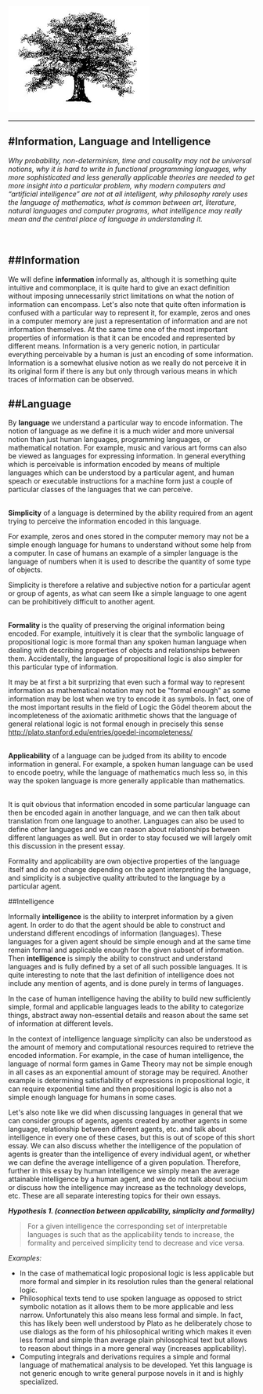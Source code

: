 ![alt text](images/oak.jpg "Oak")

---
#Information, Language and Intelligence
---

*Why probability, non-determinism, time and causality may not be universal notions, why it is hard to write in functional programming languages, why more sophisticated and less generally applicable theories are needed to get more insight into a particular problem, why modern computers and “artificial intelligence” are not at all intelligent, why philosophy rarely uses the language of mathematics, what is common between art, literature, natural languages and computer programs, what intelligence may really mean and the central place of language in understanding it.*<br/><br/><br/>

##Information
---

We will define __information__ informally as, although it is something quite intuitive and commonplace, it is quite hard to give an exact definition without imposing unnecessarily strict limitations on what the notion of information can encompass. Let's also note that quite often information is confused with a particular way to represent it, for example, zeros and ones in a computer memory are just a representation of information and are not information themselves.
At the same time one of the most important properties of information is that it can be encoded and represented by different means. Information is a very generic notion, in particular everything perceivable by a human is just an encoding of some information. Information is a somewhat elusive notion as we really do not perceive it in its original form if there is any but only through various means in which traces of information can be observed.

##Language
---

By __language__ we understand a particular way to encode information. The notion of language as we define it is a much wider and more universal notion than just human languages, programming languages, or mathematical notation. For example, music and various art forms can also be viewed as languages for expressing information. In general everything which is perceivable is information encoded by means of multiple languages which can be understood by a particular agent, and human speach or executable instructions for a machine form just a couple of particular classes of the languages that we can perceive.<br/><br/>

__Simplicity__ of a language is determined by the ability required from an agent trying to perceive the information encoded in this language.

For example, zeros and ones stored in the computer memory may not be a simple enough language for humans to understand without some help from a computer. In case of humans an example of a simpler language is the language of numbers when it is used to describe the quantity of some type of objects.

Simplicity is therefore a relative and subjective notion for a particular agent or group of agents, as what can seem like a simple language to one agent can be prohibitively difficult to another agent.<br/><br/>

__Formality__ is the quality of preserving the original information being encoded. For example, intuitively it is clear that the symbolic language of propositional logic is more formal than any spoken human language when dealing with describing properties of objects and relationships between them. Accidentally, the language of propositional logic is also simpler for this particular type of information.

It may be at first a bit surprizing that even such a formal way to represent information as mathematical notation may not be "formal enough" as some information may be lost when we try to encode it as symbols. In fact, one of the most important results in the field of Logic the Gödel theorem about the incompleteness of the axiomatic arithmetic shows that the language of general relational logic is not formal enough in precisely this sense http://plato.stanford.edu/entries/goedel-incompleteness/<br/><br/>

__Applicability__ of a language can be judged from its ability to encode information in general. For example, a spoken human language can be used to encode poetry, while the language of mathematics much less so, in this way the spoken language is more generally applicable than mathematics.<br/><br/>

It is quit obvious that information encoded in some particular language can then be encoded again in another language, and we can then talk about translation from one language to another. Languages can also be used to define other languages and we can reason about relationships between different languages as well. But in order to stay focused we will largely omit this discussion in the present essay.

Formality and applicability are own objective properties of the language itself and do not change depending on the agent interpreting the language, and simplicity is a subjective quality attributed to the language by a particular agent.

##Intelligence

Informally __intelligence__ is the ability to interpret information by a given agent. In order to do that the agent should be able to construct and understand different encodings of information (languages). These languages for a given agent should be simple enough and at the same time remain formal and applicable enough for the given subset of information. Then __intelligence__ is simply the ability to construct and understand languages and is fully defined by a set of all such possible languages. It is quite interesting to note that the last definition of intelligence does not include any mention of agents, and is done purely in terms of languages.

In the case of human intelligence having the ability to build new sufficiently simple, formal and applicable languages leads to the ability to categorize things, abstract away non-essential details and reason about the same set of information at different levels.

In the context of intelligence language simplicity can also be understood as the amount of memory and computational resources required to retrieve the encoded information. For example, in the case of human intelligence, the language of normal form games in Game Theory may not be simple enough in all cases as an exponential amount of storage may be required. Another example is determining satisfiability of expressions in propositional logic, it can require exponential time and then propositional logic is also not a simple enough language for humans in some cases.

Let's also note like we did when discussing languages in general that we can consider groups of agents, agents created by another agents in some language, relationship between different agents, etc. and talk about intelligence in every one of these cases, but this is out of scope of this short essay. We can also discuss whether the intelligence of the population of agents is greater than the intelligence of every individual agent, or whether we can define the average intelligence of a given population. Therefore, further in this essay by human intelligence we simply mean the average attainable intelligence by a human agent, and we do not talk about socium or discuss how the intelligence may increase as the technology develops, etc. These are all separate interesting topics for their own essays.

__*Hypothesis 1. (connection between applicability, simplicity and formality)*__
> For a given intelligence the corresponding set of interpretable languages is such that as the applicability tends to increase, the formality and perceived simplicity tend to decrease and vice versa.

_Examples:_

* In the case of mathematical logic proposional logic is less applicable but more formal and simpler in its resolution rules than the general relational logic.
* Philosophical texts tend to use spoken language as opposed to strict symbolic notation as it allows them to be more applicable and less narrow. Unfortunately this also means less formal and simple. In fact, this has likely been well understood by Plato as he deliberately chose to use dialogs as the form of his philosophical writing which makes it even less formal and simple than average plain philosophical text but allows to reason about things in a more general way (increases applicability).
* Computing integrals and derivations requires a simple and formal language of mathematical analysis to be developed. Yet this language is not generic enough to write general purpose novels in it and is highly specialized.